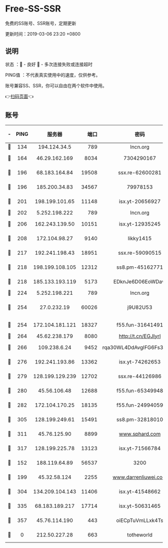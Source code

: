 # Free-SS-SSR

免费的SS账号、SSR账号，定期更新

更新时间：2019-03-06 23:20 +0800

## 说明

状态     ：🙂 - 良好 🙁 - 多次连接失败或连接超时

PING值   ：不代表真实使用中的速度，仅供参考。

账号兼容SS、SSR，你可以自由在两个软件中使用。

👉[扫码页面](https://liesauer.github.io/Free-SS-SSR/)👈

## 账号

|-|PING|服务器|端口|密码|加密方式|区域|
|:----:|:----:|:-----:|-----:|:----:|:----:|:----:|
|🙂|134|194.124.34.5|789|lncn.org|rc4|JP|
|🙂|164|46.29.162.169|8034|7304290167|aes-256-cfb|RU|
|🙂|196|68.183.164.84|19508|ssx.re-62600281|aes-256-cfb|US|
|🙂|196|185.200.34.83|34567|79978153|aes-256-cfb|US|
|🙂|201|198.199.101.65|11148|isx.yt-20656927|aes-256-cfb|US|
|🙂|202|5.252.198.222|789|lncn.org|rc4|JP|
|🙂|206|162.243.139.50|10151|isx.yt-12935245|aes-256-cfb|US|
|🙂|208|172.104.98.27|9140|likky1415|aes-256-cfb|JP|
|🙂|217|192.241.198.43|18951|ssx.re-59090515|aes-256-cfb|US|
|🙂|218|198.199.108.105|12312|ss8.pm-45162771|aes-256-cfb|US|
|🙂|218|185.133.193.119|5173|EDknJe6D06EoWDaw|aes-256-cfb|US|
|🙂|224|5.252.198.221|789|lncn.org|rc4|JP|
|🙂|254|27.0.232.19|60026|j9U82U53|xchacha20-ietf-poly1305|HK|
|🙂|254|172.104.181.121|18327|f55.fun-31641491|aes-256-cfb|SG|
|🙂|264|45.62.238.179|8080|http://t.cn/EGJIyrl|rc4-md5|CA|
|🙂|266|109.238.6.24|9452|rqa30WL4DdAvgIFG6Fs3znzTa|aes-256-cfb|FR|
|🙂|276|192.241.193.86|13362|isx.yt-74262653|aes-256-cfb|US|
|🙂|279|128.199.129.239|12702|ssx.re-44126986|aes-256-cfb|SG|
|🙂|280|45.56.106.48|12688|f55.fun-65349948|aes-256-cfb|US|
|🙂|282|172.104.170.25|18135|f55.fun-24994059|aes-256-cfb|SG|
|🙂|305|128.199.249.61|15491|ss8.pm-32818010|aes-256-cfb|SG|
|🙂|311|45.76.125.90|8899|www.sphard.com|aes-256-cfb|AU|
|🙂|317|128.199.225.78|13123|isx.yt-71566784|aes-256-cfb|SG|
|🙂|152|188.119.64.89|56537|3200|aes-256-cfb|RU|
|🙂|199|45.32.58.124|2255|www.darrenliuwei.com|aes-256-cfb|JP|
|🙂|304|134.209.104.143|11406|isx.yt-41548662|aes-256-cfb|SG|
|🙂|335|68.183.189.217|17714|isx.yt-50631465|aes-256-cfb|SG|
|🙁|357|45.76.114.190|443|oiECpTuVmLLxk4Ts|aes-256-cfb|AU|
|🙁|0|212.50.227.28|663|totheworld|aes-256-cfb|US|
